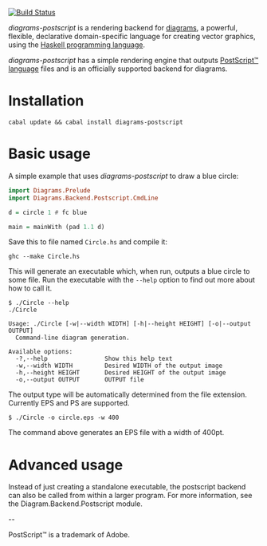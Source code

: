 [![Build Status](https://secure.travis-ci.org/diagrams/diagrams-postscript.png?branch=master)](http://travis-ci.org/diagrams/diagrams-postscript)

_diagrams-postscript_ is a rendering backend for [diagrams], a powerful,
flexible, declarative domain-specific language for creating vector graphics,
using the [Haskell programming language][haskell].

[diagrams]: http://projects.haskell.org/diagrams/
[haskell]: http://www.haskell.org/haskellwiki/Haskell

_diagrams-postscript_ has a simple rendering engine that outputs
[PostScript™ language][postscript] files and is an officially supported backend
for diagrams.

[postscript]: http://www.adobe.com/products/postscript/pdfs/PLRM.pdf

# Installation

```
cabal update && cabal install diagrams-postscript
```

# Basic usage

A simple example that uses _diagrams-postscript_ to draw a blue circle:

```haskell
import Diagrams.Prelude
import Diagrams.Backend.Postscript.CmdLine

d = circle 1 # fc blue

main = mainWith (pad 1.1 d)
```

Save this to file named `Circle.hs` and compile it:

```
ghc --make Circle.hs
```

This will generate an executable which, when run, outputs a blue
circle to some file. Run the executable with the `--help` option to
find out more about how to call it.

```
$ ./Circle --help
./Circle

Usage: ./Circle [-w|--width WIDTH] [-h|--height HEIGHT] [-o|--output OUTPUT]
  Command-line diagram generation.

Available options:
  -?,--help                Show this help text
  -w,--width WIDTH         Desired WIDTH of the output image
  -h,--height HEIGHT       Desired HEIGHT of the output image
  -o,--output OUTPUT       OUTPUT file
```

The output type will be automatically determined from the file
extension.  Currently EPS and PS are supported.

```
$ ./Circle -o circle.eps -w 400
```

The command above generates an EPS file with a width of 400pt.

# Advanced usage

Instead of just creating a standalone executable, the postscript backend
can also be called from within a larger program.  For more
information, see the Diagram.Backend.Postscript module.

--

PostScript™ is a trademark of Adobe.

